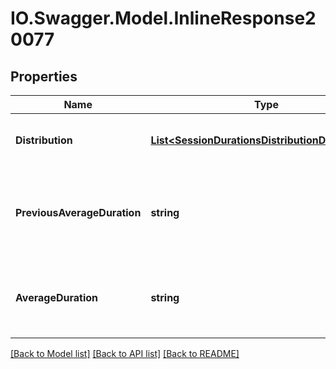 # IO.Swagger.Model.InlineResponse20077
## Properties

Name | Type | Description | Notes
------------ | ------------- | ------------- | -------------
**Distribution** | [**List&lt;SessionDurationsDistributionDistribution&gt;**](SessionDurationsDistributionDistribution.md) | The count of sessions in these buckets. | [optional] 
**PreviousAverageDuration** | **string** | The previous average session duration for previous time range. | [optional] 
**AverageDuration** | **string** | The average session duration for current time range. | [optional] 

[[Back to Model list]](../README.md#documentation-for-models) [[Back to API list]](../README.md#documentation-for-api-endpoints) [[Back to README]](../README.md)


